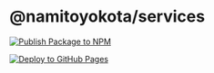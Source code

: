# @namitoyokota/services

[![Publish Package to NPM](https://github.com/namitoyokota/services/actions/workflows/publish.yml/badge.svg)](https://github.com/namitoyokota/services/actions/workflows/publish.yml)

[![Deploy to GitHub Pages](https://github.com/namitoyokota/services/actions/workflows/deploy.yml/badge.svg?branch=master)](https://github.com/namitoyokota/services/actions/workflows/deploy.yml)
